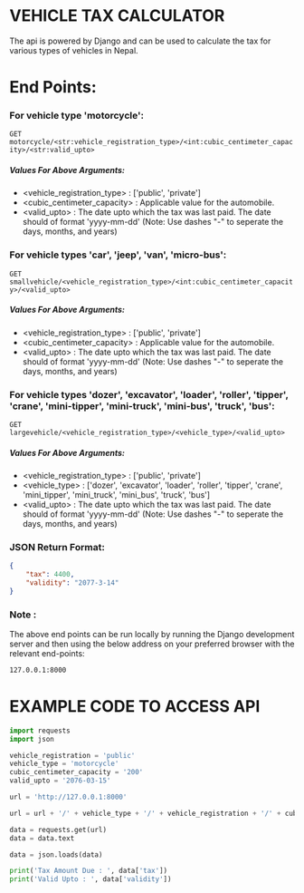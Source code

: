 # VEHICLE TAX CALCULATOR
The api is powered by Django and can be used to calculate the tax for various types of vehicles in Nepal.

# End Points:
### For vehicle type 'motorcycle':
`GET motorcycle/<str:vehicle_registration_type>/<int:cubic_centimeter_capacity>/<str:valid_upto>`

#####  Values For Above Arguments:
- <vehicle_registration_type> : ['public', 'private']
- <cubic_centimeter_capacity> : Applicable value for the automobile.
- <valid_upto> : The date upto which the tax was last paid. The date should of format 'yyyy-mm-dd' (Note: Use dashes "-" to seperate the days, months, and years)

### For vehicle types 'car', 'jeep', 'van', 'micro-bus':
`GET smallvehicle/<vehicle_registration_type>/<int:cubic_centimeter_capacity>/<valid_upto>`

##### Values For Above Arguments:
- <vehicle_registration_type> : ['public', 'private']
- <cubic_centimeter_capacity> : Applicable value for the automobile.
- <valid_upto> : The date upto which the tax was last paid. The date should of format 'yyyy-mm-dd' (Note: Use dashes "-" to seperate the days, months, and years)

### For vehicle types 'dozer', 'excavator', 'loader', 'roller', 'tipper', 'crane', 'mini-tipper', 'mini-truck', 'mini-bus', 'truck', 'bus':
`GET largevehicle/<vehicle_registration_type>/<vehicle_type>/<valid_upto>`

##### Values For Above Arguments:
- <vehicle_registration_type> : ['public', 'private']
- <vehicle_type> : ['dozer', 'excavator', 'loader', 'roller', 'tipper', 'crane', 'mini_tipper', 'mini_truck', 'mini_bus', 'truck', 'bus']
- <valid_upto> : The date upto which the tax was last paid. The date should of format 'yyyy-mm-dd' (Note: Use dashes "-" to seperate the days, months, and years)

### JSON Return Format:
```json
{
    "tax": 4400, 
    "validity": "2077-3-14"
}
```

### Note :
The above end points can be run locally by running the Django development server and then using the below address on your preferred browser with the relevant end-points:
```sh
127.0.0.1:8000
```

# EXAMPLE CODE TO ACCESS API
```python
import requests
import json

vehicle_registration = 'public'
vehicle_type = 'motorcycle'
cubic_centimeter_capacity = '200'
valid_upto = '2076-03-15'

url = 'http://127.0.0.1:8000'

url = url + '/' + vehicle_type + '/' + vehicle_registration + '/' + cubic_centimeter_capacity + '/' + valid_upto

data = requests.get(url)
data = data.text

data = json.loads(data)

print('Tax Amount Due : ', data['tax'])
print('Valid Upto : ', data['validity'])
```

